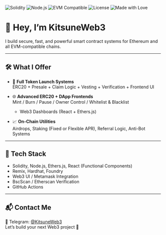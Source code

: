 ![Solidity](https://img.shields.io/badge/Solidity-^0.8.26-blue.svg)
![Node.js](https://img.shields.io/badge/Node.js-18.x-green)
![EVM Compatible](https://img.shields.io/badge/EVM-Compatible-purple)
![License](https://img.shields.io/badge/License-MIT-yellow.svg)
![Made with Love](https://img.shields.io/badge/Made%20with-%E2%9D%A4-red)

# 👋 Hey, I’m KitsuneWeb3

I build secure, fast, and powerful smart contract systems for Ethereum and 
all EVM-compatible chains.

---

## 🛠️ What I Offer

- 🚀 **Full Token Launch Systems**  
  ERC20 + Presale + Claim Logic + Vesting + Verification + Frontend UI

- 🌐 **Advanced ERC20 + DApp Frontends**  
  Mint / Burn / Pause / Owner Control / Whitelist & Blacklist  
  + Web3 Dashboards (React + Ethers.js)

- 📈 **On-Chain Utilities**  
  Airdrops, Staking (Fixed or Flexible APR), Referral Logic, Anti-Bot Systems

---
## 🧰 Tech Stack

- Solidity, Node.js, Ethers.js, React (Functional Components)
- Remix, Hardhat, Foundry  
- Web3 UI / Metamask Integration  
- BscScan / Etherscan Verification  
- GitHub Actions

---

## 📬 Contact Me

📩 Telegram: [@KitsuneWeb3](https://t.me/KitsuneWeb3)  
Let’s build your next Web3 project 🚀

